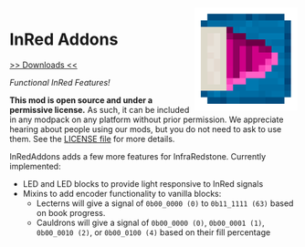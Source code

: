 <img src="icon.png" align="right" width="180px"/>

# InRed Addons


[>> Downloads <<](https://github.com/elytra/InRedAddons/releases)

*Functional InRed Features!*

**This mod is open source and under a permissive license.** As such, it can be included in any modpack on any platform without prior permission. We appreciate hearing about people using our mods, but you do not need to ask to use them. See the [LICENSE file](LICENSE) for more details.

InRedAddons adds a few more features for InfraRedstone. Currently implemented:

- LED and LED blocks to provide light responsive to InRed signals
- Mixins to add encoder functionality to vanilla blocks:
    - Lecterns will give a signal of `0b00_0000 (0)` to `0b11_1111 (63)` based on book progress.
    - Cauldrons will give a signal of `0b00_0000 (0)`, `0b00_0001 (1)`, `0b00_0010 (2)`, or `0b00_0100 (4)` based on their fill percentage

